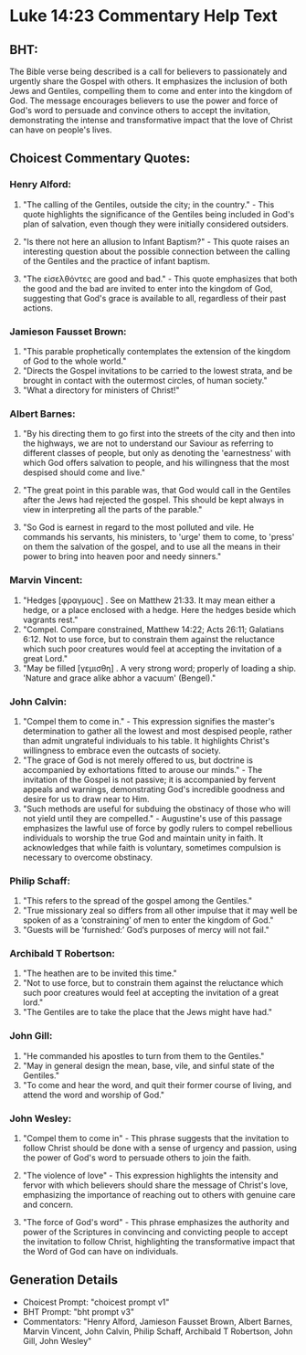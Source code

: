 # Luke 14:23 Commentary Help Text

## BHT:
The Bible verse being described is a call for believers to passionately and urgently share the Gospel with others. It emphasizes the inclusion of both Jews and Gentiles, compelling them to come and enter into the kingdom of God. The message encourages believers to use the power and force of God's word to persuade and convince others to accept the invitation, demonstrating the intense and transformative impact that the love of Christ can have on people's lives.

## Choicest Commentary Quotes:
### Henry Alford:
1. "The calling of the Gentiles, outside the city; in the country." - This quote highlights the significance of the Gentiles being included in God's plan of salvation, even though they were initially considered outsiders. 

2. "Is there not here an allusion to Infant Baptism?" - This quote raises an interesting question about the possible connection between the calling of the Gentiles and the practice of infant baptism. 

3. "The εἰσελθόντες are good and bad." - This quote emphasizes that both the good and the bad are invited to enter into the kingdom of God, suggesting that God's grace is available to all, regardless of their past actions.

### Jamieson Fausset Brown:
1. "This parable prophetically contemplates the extension of the kingdom of God to the whole world."
2. "Directs the Gospel invitations to be carried to the lowest strata, and be brought in contact with the outermost circles, of human society."
3. "What a directory for ministers of Christ!"

### Albert Barnes:
1. "By his directing them to go first into the streets of the city and then into the highways, we are not to understand our Saviour as referring to different classes of people, but only as denoting the 'earnestness' with which God offers salvation to people, and his willingness that the most despised should come and live."

2. "The great point in this parable was, that God would call in the Gentiles after the Jews had rejected the gospel. This should be kept always in view in interpreting all the parts of the parable."

3. "So God is earnest in regard to the most polluted and vile. He commands his servants, his ministers, to 'urge' them to come, to 'press' on them the salvation of the gospel, and to use all the means in their power to bring into heaven poor and needy sinners."

### Marvin Vincent:
1. "Hedges [φραγμους] . See on Matthew 21:33. It may mean either a hedge, or a place enclosed with a hedge. Here the hedges beside which vagrants rest."
2. "Compel. Compare constrained, Matthew 14:22; Acts 26:11; Galatians 6:12. Not to use force, but to constrain them against the reluctance which such poor creatures would feel at accepting the invitation of a great Lord."
3. "May be filled [γεμισθη] . A very strong word; properly of loading a ship. 'Nature and grace alike abhor a vacuum' (Bengel)."

### John Calvin:
1. "Compel them to come in." - This expression signifies the master's determination to gather all the lowest and most despised people, rather than admit ungrateful individuals to his table. It highlights Christ's willingness to embrace even the outcasts of society.
2. "The grace of God is not merely offered to us, but doctrine is accompanied by exhortations fitted to arouse our minds." - The invitation of the Gospel is not passive; it is accompanied by fervent appeals and warnings, demonstrating God's incredible goodness and desire for us to draw near to Him.
3. "Such methods are useful for subduing the obstinacy of those who will not yield until they are compelled." - Augustine's use of this passage emphasizes the lawful use of force by godly rulers to compel rebellious individuals to worship the true God and maintain unity in faith. It acknowledges that while faith is voluntary, sometimes compulsion is necessary to overcome obstinacy.

### Philip Schaff:
1. "This refers to the spread of the gospel among the Gentiles."
2. "True missionary zeal so differs from all other impulse that it may well be spoken of as a ‘constraining’ of men to enter the kingdom of God."
3. "Guests will be ‘furnished:’ God’s purposes of mercy will not fail."

### Archibald T Robertson:
1. "The heathen are to be invited this time." 
2. "Not to use force, but to constrain them against the reluctance which such poor creatures would feel at accepting the invitation of a great lord." 
3. "The Gentiles are to take the place that the Jews might have had."

### John Gill:
1. "He commanded his apostles to turn from them to the Gentiles."
2. "May in general design the mean, base, vile, and sinful state of the Gentiles."
3. "To come and hear the word, and quit their former course of living, and attend the word and worship of God."

### John Wesley:
1. "Compel them to come in" - This phrase suggests that the invitation to follow Christ should be done with a sense of urgency and passion, using the power of God's word to persuade others to join the faith.

2. "The violence of love" - This expression highlights the intensity and fervor with which believers should share the message of Christ's love, emphasizing the importance of reaching out to others with genuine care and concern.

3. "The force of God's word" - This phrase emphasizes the authority and power of the Scriptures in convincing and convicting people to accept the invitation to follow Christ, highlighting the transformative impact that the Word of God can have on individuals.


## Generation Details
- Choicest Prompt: "choicest prompt v1"
- BHT Prompt: "bht prompt v3"
- Commentators: "Henry Alford, Jamieson Fausset Brown, Albert Barnes, Marvin Vincent, John Calvin, Philip Schaff, Archibald T Robertson, John Gill, John Wesley"
